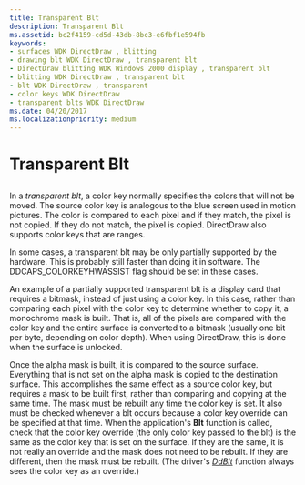 ```yaml
---
title: Transparent Blt
description: Transparent Blt
ms.assetid: bc2f4159-cd5d-43db-8bc3-e6fbf1e594fb
keywords:
- surfaces WDK DirectDraw , blitting
- drawing blt WDK DirectDraw , transparent blt
- DirectDraw blitting WDK Windows 2000 display , transparent blt
- blitting WDK DirectDraw , transparent blt
- blt WDK DirectDraw , transparent
- color keys WDK DirectDraw
- transparent blts WDK DirectDraw
ms.date: 04/20/2017
ms.localizationpriority: medium
---
```


# Transparent Blt


## <span id="ddk_transparent_blt_gg"></span><span id="DDK_TRANSPARENT_BLT_GG"></span>


In a *transparent blt*, a color key normally specifies the colors that will not be moved. The source color key is analogous to the blue screen used in motion pictures. The color is compared to each pixel and if they match, the pixel is not copied. If they do not match, the pixel is copied. DirectDraw also supports color keys that are ranges.

In some cases, a transparent blt may be only partially supported by the hardware. This is probably still faster than doing it in software. The DDCAPS\_COLORKEYHWASSIST flag should be set in these cases.

An example of a partially supported transparent blt is a display card that requires a bitmask, instead of just using a color key. In this case, rather than comparing each pixel with the color key to determine whether to copy it, a monochrome mask is built. That is, all of the pixels are compared with the color key and the entire surface is converted to a bitmask (usually one bit per byte, depending on color depth). When using DirectDraw, this is done when the surface is unlocked.

Once the alpha mask is built, it is compared to the source surface. Everything that is not set on the alpha mask is copied to the destination surface. This accomplishes the same effect as a source color key, but requires a mask to be built first, rather than comparing and copying at the same time. The mask must be rebuilt any time the color key is set. It also must be checked whenever a blt occurs because a color key override can be specified at that time. When the application's **Blt** function is called, check that the color key override (the only color key passed to the blt) is the same as the color key that is set on the surface. If they are the same, it is not really an override and the mask does not need to be rebuilt. If they are different, then the mask must be rebuilt. (The driver's [*DdBlt*](/windows/win32/api/ddrawint/nc-ddrawint-pdd_surfcb_blt) function always sees the color key as an override.)

 

